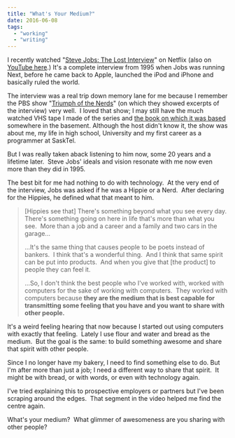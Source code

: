 ```yaml
---
title: "What's Your Medium?"
date: 2016-06-08
tags:
  - "working"
  - "writing"
---
```



I recently watched "[Steve Jobs: The Lost Interview](http://www.imdb.com/title/tt2104994/)" on Netflix (also on [YouTube here](https://www.youtube.com/watch?v=TRZAJY23xio).) It's a complete interview from 1995 when Jobs was running Next, before he came back to Apple, launched the iPod and iPhone and basically ruled the world.

The interview was a real trip down memory lane for me because I remember the PBS show "[Triumph of the Nerds](https://en.wikipedia.org/wiki/Triumph_of_the_Nerds)" (on which they showed excerpts of the interview) very well.  I loved that show; I may still have the much watched VHS tape I made of the series and [the book on which it was based](https://en.wikipedia.org/wiki/Accidental_Empires) somewhere in the basement. Although the host didn't know it, the show was about me, my life in high school, University and my first career as a programmer at SaskTel.

But I was really taken aback listening to him now, some 20 years and a lifetime later.  Steve Jobs' ideals and vision resonate with me now even more than they did in 1995.

The best bit for me had nothing to do with technology.  At the very end of the interview, Jobs was asked if he was a Hippie or a Nerd.  After declaring for the Hippies, he defined what that meant to him.

> \[Hippies see that\] There's something beyond what you see every day. There's something going on here in life that's more than what you see.  More than a job and a career and a family and two cars in the garage...
> 
> ...It's the same thing that causes people to be poets instead of bankers.  I think that's a wonderful thing.  And I think that same spirit can be put into products.  And when you give that \[the product\] to people they can feel it.
> 
> ...So, I don't think the best people who I've worked with, worked with computers for the sake of working with computers.  They worked with computers because **they are the medium that is best capable for transmitting some feeling that you have and you want to share with other people.**

It's a weird feeling hearing that now because I started out using computers with exactly that feeling.  Lately I use flour and water and bread as the medium.  But the goal is the same: to build something awesome and share that spirit with other people.

Since I no longer have my bakery, I need to find something else to do. But I'm after more than just a job; I need a different way to share that spirit.  It might be with bread, or with words, or even with technology again.

I've tried explaining this to prospective employers or partners but I've been scraping around the edges.  That segment in the video helped me find the centre again.

What's your medium?  What glimmer of awesomeness are you sharing with other people?
